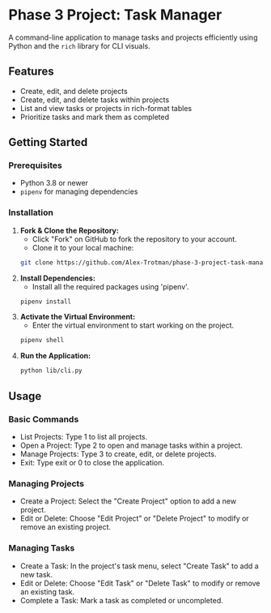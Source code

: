# Phase 3 Project: Task Manager

A command-line application to manage tasks and projects efficiently using Python and the `rich` library for CLI visuals.

## Features

- Create, edit, and delete projects
- Create, edit, and delete tasks within projects
- List and view tasks or projects in rich-format tables
- Prioritize tasks and mark them as completed

## Getting Started

### Prerequisites

- Python 3.8 or newer
- `pipenv` for managing dependencies

### Installation

1. **Fork & Clone the Repository:**
   - Click "Fork" on GitHub to fork the repository to your account.
   - Clone it to your local machine:
   ```bash
   git clone https://github.com/Alex-Trotman/phase-3-project-task-manager.git
   ```
2. **Install Dependencies:**
   - Install all the required packages using 'pipenv'.
   ```bash
   pipenv install
   ```
3. **Activate the Virtual Environment:**
   - Enter the virtual environment to start working on the project.
   ```bash
   pipenv shell
   ```
4. **Run the Application:**
   ```bash
   python lib/cli.py
   ```

## Usage

### Basic Commands

- List Projects: Type 1 to list all projects.
- Open a Project: Type 2 to open and manage tasks within a project.
- Manage Projects: Type 3 to create, edit, or delete projects.
- Exit: Type exit or 0 to close the application.

### Managing Projects

- Create a Project: Select the "Create Project" option to add a new project.
- Edit or Delete: Choose "Edit Project" or "Delete Project" to modify or remove an existing project.

### Managing Tasks

- Create a Task: In the project's task menu, select "Create Task" to add a new task.
- Edit or Delete: Choose "Edit Task" or "Delete Task" to modify or remove an existing task.
- Complete a Task: Mark a task as completed or uncompleted.
